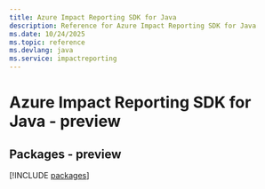 ```yaml
---
title: Azure Impact Reporting SDK for Java
description: Reference for Azure Impact Reporting SDK for Java
ms.date: 10/24/2025
ms.topic: reference
ms.devlang: java
ms.service: impactreporting
---
```

# Azure Impact Reporting SDK for Java - preview
## Packages - preview
[!INCLUDE [packages](impact-reporting-index.md)]